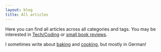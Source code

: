 ```yaml
---
layout: blog
title: All articles
---
```


Here you can find all articles across all categories and tags. You may be interested in [Tech/Coding](/tags/code/) or [small book reviews](/tags/book). 

I sometimes write about [baking](/tags/backen) and [cooking](/tags/kochen), but mostly in German!